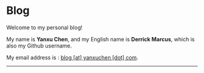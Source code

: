 # Blog

Welcome to my personal blog!

My name is **Yanxu Chen**, and my English name is **Derrick Marcus**, which is also my Github username.

My email address is : [blog [at] yanxuchen [dot] com](mailto:blog@yanxuchen.com).

---
